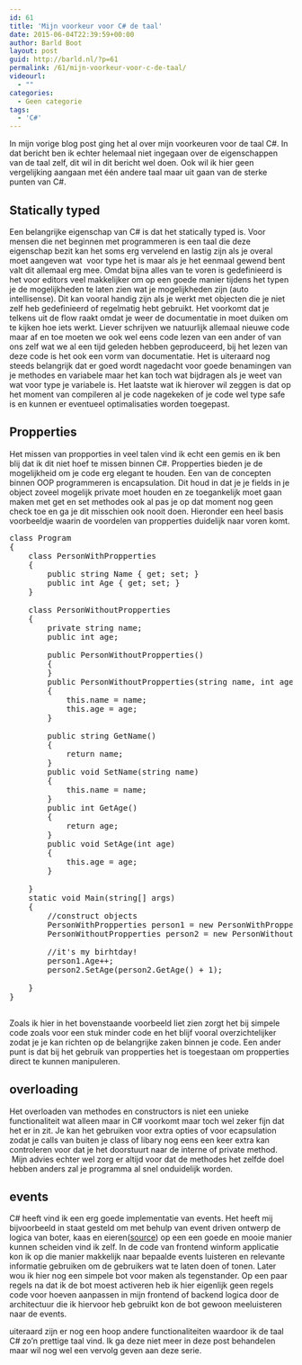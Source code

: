 ```yaml
---
id: 61
title: 'Mijn voorkeur voor C# de taal'
date: 2015-06-04T22:39:59+00:00
author: Barld Boot
layout: post
guid: http://barld.nl/?p=61
permalink: /61/mijn-voorkeur-voor-c-de-taal/
videourl:
  - ""
categories:
  - Geen categorie
tags:
  - 'C#'
---
```

In mijn vorige blog post ging het al over mijn voorkeuren voor de taal C#. In dat bericht ben ik echter helemaal niet ingegaan over de eigenschappen van de taal zelf, dit wil in dit bericht wel doen. Ook wil ik hier geen vergelijking aangaan met één andere taal maar uit gaan van de sterke punten van C#.

## Statically typed

Een belangrijke eigenschap van C# is dat het statically typed is. Voor mensen die net beginnen met programmeren is een taal die deze eigenschap bezit kan het soms erg vervelend en lastig zijn als je overal moet aangeven wat  voor type het is maar als je het eenmaal gewend bent valt dit allemaal erg mee. Omdat bijna alles van te voren is gedefinieerd is het voor editors veel makkelijker om op een goede manier tijdens het typen je de mogelijkheden te laten zien wat je mogelijkheden zijn (auto intellisense). Dit kan vooral handig zijn als je werkt met objecten die je niet zelf heb gedefinieerd of regelmatig hebt gebruikt. Het voorkomt dat je telkens uit de flow raakt omdat je weer de documentatie in moet duiken om te kijken hoe iets werkt. Liever schrijven we natuurlijk allemaal nieuwe code maar af en toe moeten we ook wel eens code lezen van een ander of van ons zelf wat we al een tijd geleden hebben geproduceerd, bij het lezen van deze code is het ook een vorm van documentatie. Het is uiteraard nog steeds belangrijk dat er goed wordt nagedacht voor goede benamingen van je methodes en variabele maar het kan toch wat bijdragen als je weet van wat voor type je variabele is. Het laatste wat ik hierover wil zeggen is dat op het moment van compileren al je code nagekeken of je code wel type safe is en kunnen er eventueel optimalisaties worden toegepast.

## Propperties

Het missen van propporties in veel talen vind ik echt een gemis en ik ben blij dat ik dit niet hoef te missen binnen C#. Propperties bieden je de mogelijkheid om je code erg elegant te houden. Een van de concepten binnen OOP programmeren is encapsulation. Dit houd in dat je je fields in je object zoveel mogelijk private moet houden en ze toegankelijk moet gaan maken met get en set methodes ook al pas je op dat moment nog geen check toe en ga je dit misschien ook nooit doen. Hieronder een heel basis voorbeeldje waarin de voordelen van propperties duidelijk naar voren komt.

<pre class="brush: csharp; title: ; notranslate" title="">class Program
{
    class PersonWithPropperties
    {
        public string Name { get; set; }
        public int Age { get; set; }
    }

    class PersonWithoutPropperties
    {
        private string name;
        public int age;

        public PersonWithoutPropperties()
        {
        }
        public PersonWithoutPropperties(string name, int age) : this()
        {
            this.name = name;
            this.age = age;
        }

        public string GetName()
        {
            return name;
        }
        public void SetName(string name)
        {
            this.name = name;
        }
        public int GetAge()
        {
            return age;
        }
        public void SetAge(int age)
        {
            this.age = age;
        }

    }
    static void Main(string[] args)
    {
        //construct objects
        PersonWithPropperties person1 = new PersonWithPropperties { Name = "Barld", Age = 20 };//longer to write but more flexible
        PersonWithoutPropperties person2 = new PersonWithoutPropperties("Barld", 20);//shorter to write

        //it's my birhtday!
        person1.Age++;
        person2.SetAge(person2.GetAge() + 1);

    }
}

</pre>

Zoals ik hier in het bovenstaande voorbeeld liet zien zorgt het bij simpele code zoals voor een stuk minder code en het blijf vooral overzichtelijker zodat je je kan richten op de belangrijke zaken binnen je code. Een ander punt is dat bij het gebruik van propperties het is toegestaan om propperties direct te kunnen manipuleren.

## overloading

Het overloaden van methodes en constructors is niet een unieke functionaliteit wat alleen maar in C# voorkomt maar toch wel zeker fijn dat het er in zit. Je kan het gebruiken voor extra opties of voor ecapsulation zodat je calls van buiten je class of libary nog eens een keer extra kan controleren voor dat je het doorstuurt naar de interne of private method.  Mijn advies echter wel zorg er altijd voor dat de methodes het zelfde doel hebben anders zal je programma al snel onduidelijk worden.

## events

C# heeft vind ik een erg goede implementatie van events. Het heeft mij bijvoorbeeld in staat gesteld om met behulp van event driven ontwerp de logica van boter, kaas en eieren(<a href="https://github.com/barld/BoterKaasEnEieren" target="_blank">source</a>) op een een goede en mooie manier kunnen scheiden vind ik zelf. In de code van frontend winform applicatie kon ik op die manier makkelijk naar bepaalde events luisteren en relevante informatie gebruiken om de gebruikers wat te laten doen of tonen. Later wou ik hier nog een simpele bot voor maken als tegenstander. Op een paar regels na dat ik de bot moest activeren heb ik hier eigenlijk geen regels code voor hoeven aanpassen in mijn frontend of backend logica door de architectuur die ik hiervoor heb gebruikt kon de bot gewoon meeluisteren naar de events.

uiteraard zijn er nog een hoop andere functionaliteiten waardoor ik de taal C# zo&#8217;n prettige taal vind. Ik ga deze niet meer in deze post behandelen maar wil nog wel een vervolg geven aan deze serie.